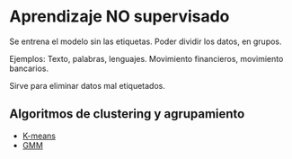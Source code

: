 # Aprendizaje NO supervisado

Se entrena el modelo sin las etiquetas. Poder dividir los datos, en grupos.

Ejemplos: Texto, palabras, lenguajes. Movimiento financieros, movimiento bancarios.

Sirve para eliminar datos mal etiquetados.

## Algoritmos de clustering y agrupamiento   
* [K-means](/aprendizaje-no-supervisado/k-means.md)
* [GMM](/aprendizaje-no-supervisado/gmm.md)
